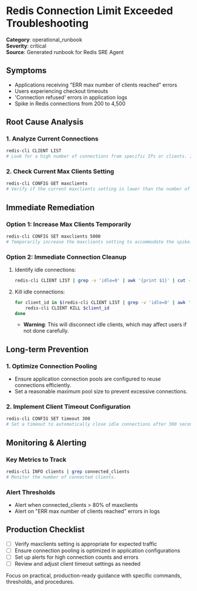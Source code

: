 # Redis Connection Limit Exceeded Troubleshooting

**Category**: operational_runbook  
**Severity**: critical  
**Source**: Generated runbook for Redis SRE Agent

## Symptoms
- Applications receiving "ERR max number of clients reached" errors
- Users experiencing checkout timeouts
- 'Connection refused' errors in application logs
- Spike in Redis connections from 200 to 4,500

## Root Cause Analysis

### 1. Analyze Current Connections
```bash
redis-cli CLIENT LIST
# Look for a high number of connections from specific IPs or clients. Identify patterns or anomalies in the connection list.
```

### 2. Check Current Max Clients Setting
```bash
redis-cli CONFIG GET maxclients
# Verify if the current maxclients setting is lower than the number of incoming connections.
```

## Immediate Remediation

### Option 1: Increase Max Clients Temporarily
```bash
redis-cli CONFIG SET maxclients 5000
# Temporarily increase the maxclients setting to accommodate the spike. Monitor closely as this may increase memory usage.
```

### Option 2: Immediate Connection Cleanup
1. Identify idle connections:
   ```bash
   redis-cli CLIENT LIST | grep -v 'idle=0' | awk '{print $1}' | cut -d= -f2
   ```
2. Kill idle connections:
   ```bash
   for client_id in $(redis-cli CLIENT LIST | grep -v 'idle=0' | awk '{print $1}' | cut -d= -f2); do
       redis-cli CLIENT KILL $client_id
   done
   ```
   - **Warning**: This will disconnect idle clients, which may affect users if not done carefully.

## Long-term Prevention

### 1. Optimize Connection Pooling
- Ensure application connection pools are configured to reuse connections efficiently.
- Set a reasonable maximum pool size to prevent excessive connections.

### 2. Implement Client Timeout Configuration
```bash
redis-cli CONFIG SET timeout 300
# Set a timeout to automatically close idle connections after 300 seconds.
```

## Monitoring & Alerting

### Key Metrics to Track
```bash
redis-cli INFO clients | grep connected_clients
# Monitor the number of connected clients.
```

### Alert Thresholds
- Alert when connected_clients > 80% of maxclients
- Alert on "ERR max number of clients reached" errors in logs

## Production Checklist
- [ ] Verify maxclients setting is appropriate for expected traffic
- [ ] Ensure connection pooling is optimized in application configurations
- [ ] Set up alerts for high connection counts and errors
- [ ] Review and adjust client timeout settings as needed

Focus on practical, production-ready guidance with specific commands, thresholds, and procedures.